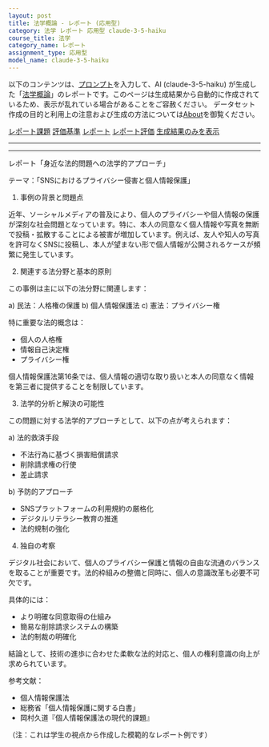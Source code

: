 ```yaml
---
layout: post
title: 法学概論 - レポート (応用型)
category: 法学 レポート 応用型 claude-3-5-haiku
course_title: 法学
category_name: レポート
assignment_type: 応用型
model_name: claude-3-5-haiku
---
```


以下のコンテンツは、[プロンプト](http://127.0.0.1:8000/generated/法学/claude-3-5-haiku/prompt_レポート-応用型.md)を入力して、AI (claude-3-5-haiku) が生成した「[法学概論](/contents/法学/)」のレポートです。このページは生成結果から自動的に作成されているため、表示が乱れている場合があることをご容赦ください。
データセット作成の目的と利用上の注意および生成の方法については[About](/About)を御覧ください。

[レポート課題](../レポート課題-応用型)
[評価基準](../評価基準-応用型)
[レポート](../レポート-応用型)
[レポート評価](../レポート評価-応用型)
[生成結果のみを表示](http://127.0.0.1:8000/generated/法学/claude-3-5-haiku/レポート-応用型.md)
  

***
***
  
レポート「身近な法的問題への法学的アプローチ」

テーマ：「SNSにおけるプライバシー侵害と個人情報保護」

1. 事例の背景と問題点

近年、ソーシャルメディアの普及により、個人のプライバシーや個人情報の保護が深刻な社会問題となっています。特に、本人の同意なく個人情報や写真を無断で投稿・拡散することによる被害が増加しています。例えば、友人や知人の写真を許可なくSNSに投稿し、本人が望まない形で個人情報が公開されるケースが頻繁に発生しています。

2. 関連する法分野と基本的原則

この事例は主に以下の法分野に関連します：

a) 民法：人格権の保護
b) 個人情報保護法
c) 憲法：プライバシー権

特に重要な法的概念は：
- 個人の人格権
- 情報自己決定権
- プライバシー権

個人情報保護法第16条では、個人情報の適切な取り扱いと本人の同意なく情報を第三者に提供することを制限しています。

3. 法学的分析と解決の可能性

この問題に対する法学的アプローチとして、以下の点が考えられます：

a) 法的救済手段
- 不法行為に基づく損害賠償請求
- 削除請求権の行使
- 差止請求

b) 予防的アプローチ
- SNSプラットフォームの利用規約の厳格化
- デジタルリテラシー教育の推進
- 法的規制の強化

4. 独自の考察

デジタル社会において、個人のプライバシー保護と情報の自由な流通のバランスを取ることが重要です。法的枠組みの整備と同時に、個人の意識改革も必要不可欠です。

具体的には：
- より明確な同意取得の仕組み
- 簡易な削除請求システムの構築
- 法的制裁の明確化

結論として、技術の進歩に合わせた柔軟な法的対応と、個人の権利意識の向上が求められています。

参考文献：
- 個人情報保護法
- 総務省「個人情報保護に関する白書」
- 岡村久道『個人情報保護法の現代的課題』

（注：これは学生の視点から作成した模範的なレポート例です）
